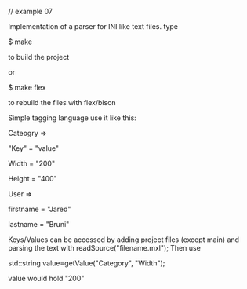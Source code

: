 // example 07

Implementation of a parser for INI like text files.
type

$ make

to build the project

or

$ make flex

to rebuild the files with flex/bison

Simple tagging language use it like this:

Cateogry =>

"Key" = "value"

Width = "200"

Height = "400"

User =>

firstname = "Jared"

lastname = "Bruni"

Keys/Values can be accessed by adding project files (except main) and 
parsing the text with readSource("filename.mxl");
Then use


std::string value=getValue("Category", "Width");

value would hold "200"


